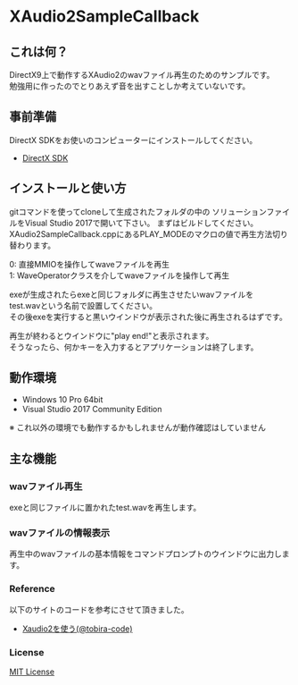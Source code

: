 XAudio2SampleCallback
====================================================================================================

これは何？
----------------------------------------------------------------------------------------------------

DirectX9上で動作するXAudio2のwavファイル再生のためのサンプルです。  
勉強用に作ったのでとりあえず音を出すことしか考えていないです。


事前準備
----------------------------------------------------------------------------------------------------

DirectX SDKをお使いのコンピューターにインストールしてください。

- [DirectX SDK](https://www.microsoft.com/en-us/download/details.aspx?id=6812)


インストールと使い方
----------------------------------------------------------------------------------------------------

gitコマンドを使ってcloneして生成されたフォルダの中の
ソリューションファイルをVisual Studio 2017で開いて下さい。
まずはビルドしてください。  
XAudio2SampleCallback.cppにあるPLAY_MODEのマクロの値で再生方法切り替わります。  

0: 直接MMIOを操作してwaveファイルを再生  
1: WaveOperatorクラスを介してwaveファイルを操作して再生  

exeが生成されたらexeと同じフォルダに再生させたいwavファイルを  
test.wavという名前で設置してください。  
その後exeを実行すると黒いウインドウが表示された後に再生されるはずです。

再生が終わるとウインドウに"play end!"と表示されます。  
そうなったら、何かキーを入力するとアプリケーションは終了します。


動作環境
----------------------------------------------------------------------------------------------------

 - Windows 10 Pro 64bit
 - Visual Studio 2017 Community Edition 

※ これ以外の環境でも動作するかもしれませんが動作確認はしていません



主な機能
----------------------------------------------------------------------------------------------------

### wavファイル再生
exeと同じファイルに置かれたtest.wavを再生します。

### wavファイルの情報表示
再生中のwavファイルの基本情報をコマンドプロンプトのウインドウに出力します。

### Reference

以下のサイトのコードを参考にさせて頂きました。

- [Xaudio2を使う(@tobira-code)](https://qiita.com/tobira-code/items/39936c4e2b1168fb79ce#sample-code%E5%85%A8%E4%BD%93)

### License

[MIT License](LICENSE)
